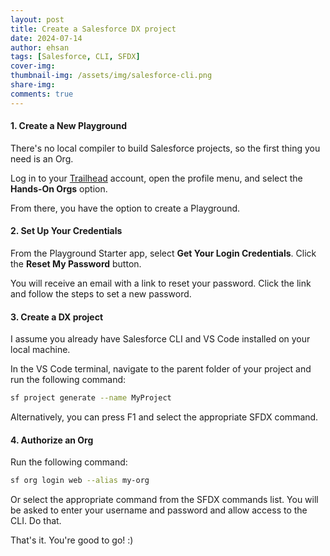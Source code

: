 ```yaml
---
layout: post
title: Create a Salesforce DX project
date: 2024-07-14
author: ehsan
tags: [Salesforce, CLI, SFDX]
cover-img:
thumbnail-img: /assets/img/salesforce-cli.png
share-img:
comments: true
---
```


#### 1. Create a New Playground

There's no local compiler to build Salesforce projects, so the first thing you need is an Org.

Log in to your [Trailhead](https://trailhead.salesforce.com/ "Trailhead") account, open the profile menu, and select the **Hands-On Orgs** option.

From there, you have the option to create a Playground.

#### 2. Set Up Your Credentials

From the Playground Starter app, select **Get Your Login Credentials**. Click the **Reset My Password** button.

You will receive an email with a link to reset your password. Click the link and follow the steps to set a new password.

#### 3. Create a DX project

I assume you already have Salesforce CLI and VS Code installed on your local machine.

In the VS Code terminal, navigate to the parent folder of your project and run the following command:

```bash
sf project generate --name MyProject
```

Alternatively, you can press F1 and select the appropriate SFDX command.

#### 4. Authorize an Org

Run the following command:

```bash
sf org login web --alias my-org
```

Or select the appropriate command from the SFDX commands list. You will be asked to enter your username and password and allow access to the CLI. Do that.

That's it. You're good to go! :)
